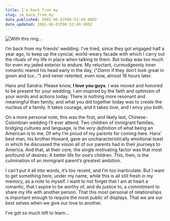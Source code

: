 ```yaml
---
title: I'm back from my
slug: im_back_from_my
date_published: 2001-06-03T06:53:49.000Z
date_updated: 2001-06-03T06:53:49.000Z
---
```


![With this ring...](https://cdn.glitch.global/71e5579f-aba0-499a-b200-01549a2a80ce/therings.jpg?v=1730089622845)

I’m back from my friends’ wedding. I’ve tried, since they got engaged half a year ago, to keep up the cyncial, world-weary facade with which I carry out the rituals of my life in place when talking to them. But today was too much for even my jaded exterior to endure. My reluctant, curmudgeonly inner romantic reared his head early in the day, ("*Damn* if they don’t look great in gown and tux…") and never relented, even now, almost 16 hours later.

Hans and Sandra: Please know, **I love you guys**. I was moved and honored to be present for your wedding. I am inspired by the faith and optimism of your words and actions today. There is nothing more resonant and meaningful than family, and what you did together today was to *create* the nucleus of a family. It takes courage, and it takes love, and I envy you both.

On a more personal note, this was the first, and likely last, Chinese-Colombian wedding I’ll ever attend. Two children of immigrant families, bridging cultures and language, is the *very definition* of what being an American is to me. Of why I’m proud of my parents for coming here. Hans’ best man, his brother Howard, gave an uncharacteristically emotional toast in which he discussed the vision all of our parents had in their journeys to America. And that, at their core, the single motivating factor was that most profound of desires: A better life for one’s children. This, then, is the culmination of an immigrant parent’s greatest ambition.

I can’t put it all into words, it’s too recent, and I’m too inarticulate. But I want to get something here, under my name, while this is all still fresh in my memory, as a note to myself. I want to not forget that I am at heart a romantic, that I aspire to be worthy of, and do justice to, a commitment to share my life with another person. That this most personal of relationships is important enough to require the most public of displays. That we are our best selves when we give our love to another.

I’ve got so much left to learn…
